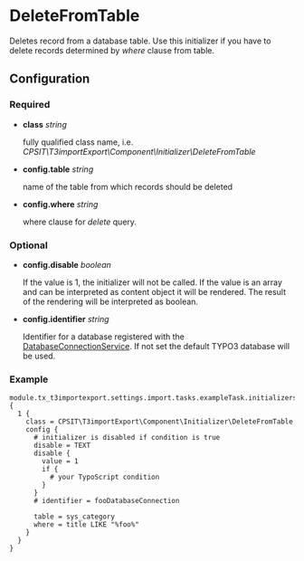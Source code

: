 DeleteFromTable
===============

Deletes record from a database table. 
Use this initializer if you have to delete records determined by *where* clause from table.


## Configuration

### Required

* **class** *string*

    fully qualified class name, i.e. *CPSIT\T3importExport\Component\Initializer\DeleteFromTable*

* **config.table** *string*

	name of the table from which records should be deleted

* **config.where** *string* 

	where clause for *delete* query.


### Optional

* **config.disable** *boolean*

    If the value is 1, the initializer will not be called. 
    If the value is an array and can be interpreted as content object it will be rendered. The result of the rendering
    will be interpreted as boolean. 

* **config.identifier** *string* 

    Identifier for a database registered with the [DatabaseConnectionService](../../Service/DATABASE_CONNECTION_SERVICE.md). 
    If not set the default TYPO3 database will be used.


### Example
```
module.tx_t3importexport.settings.import.tasks.exampleTask.initializers {
  1 {
    class = CPSIT\T3importExport\Component\Initializer\DeleteFromTable
    config {
      # initializer is disabled if condition is true
      disable = TEXT
      disable {
        value = 1
        if {
          # your TypoScript condition
        }
      }
      # identifier = fooDatabaseConnection
      
      table = sys_category
      where = title LIKE "%foo%"
    }
  }
}
```
